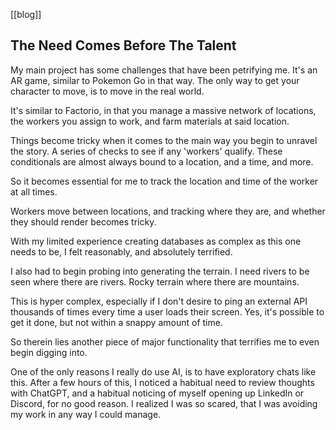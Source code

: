 [[blog]]
## The Need Comes Before The Talent

My main project has some challenges that have been petrifying me. It's an AR game, similar to Pokemon Go in that way. The only way to get your character to move, is to move in the real world.

It's similar to Factorio, in that you manage a massive network of locations, the workers you assign to work, and farm materials at said location.

Things become tricky when it comes to the main way you begin to unravel the story. A series of checks to see if any 'workers' qualify. These conditionals are almost always bound to a location, and a time, and more.

So it becomes essential for me to track the location and time of the worker at all times. 

Workers move between locations, and tracking where they are, and whether they should render becomes tricky. 

With my limited experience creating databases as complex as this one needs to be, I felt reasonably, and absolutely terrified.

I also had to begin probing into generating the terrain. I need rivers to be seen where there are rivers. Rocky terrain where there are mountains.

This is hyper complex, especially if I don't desire to ping an external API thousands of times every time a user loads their screen. Yes, it's possible to get it done, but not within a snappy amount of time.

So therein lies another piece of major functionality that terrifies me to even begin digging into.

One of the only reasons I really do use AI, is to have exploratory chats like this. After a few hours of this, I noticed a habitual need to review thoughts with ChatGPT, and a habitual noticing of myself opening up LinkedIn or Discord, for no good reason. I realized I was so scared, that I was avoiding my work in any way I could manage.